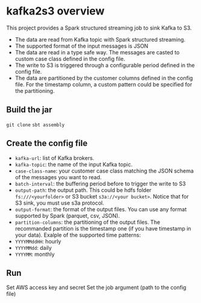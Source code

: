 # kafka2s3 overview
This project provides a Spark structured streaming job to sink Kafka to S3.
- The data are read from Kafka topic with Spark structured streaming.
- The supported format of the input messages is JSON 
- The data are read in a type safe way. The messages are casted to custom case class defined in the config file.
- The write to S3 is triggered through a configurable period defined in the config file.
- The data are partitioned by the customer columns defined in the config file. For the timestamp column, a custom pattern could be specified for the partitioning.


## Build the jar
`git clone`
`sbt assembly`

## Create the config file
- `kafka-url`: list of Kafka brokers.
- `kafka-topic`: the name of the input Kafka topic.
- `case-class-name`: your customer case class matching the JSON schema of the messages you want to read.
- `batch-interval`: the buffering period before to trigger the write to S3
- `output-path`: the output path. This could be hdfs folder `fs:///<yourfolder>` or S3 bucket `s3a://<your bucket>`. Notice that for S3 sink, you must use s3a protocol.
- `output-format`: the format of the output files. You can use any format supported by Spark (parquet, csv, JSON).
- `partition-columns`: the partitioning of the output files. The recommanded partition is the timestamp one (if you have timestamp in your data). Exalple of the supported time patterns:
- `YYYYMMddHH`: hourly
- `YYYYMMdd`: daily
- `YYYYMM`: monthly

## Run 
Set AWS access key and secret
Set the job argument (path to the config file)
